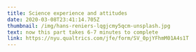 ```yaml
---
title: Science experience and attitudes
date: 2020-03-08T23:41:14.705Z
thumbnail: /img/hans-reniers-lqgjcmy5qcm-unsplash.jpg
text: now this part takes 6-7 minutes to complete
link: https://nyu.qualtrics.com/jfe/form/SV_0pjYFhmM01A4s1T
---
```

